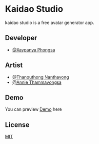
# Kaidao Studio

kaidao studio is a free avatar generator app.


## Developer

- [@Xaypanya Phongsa](https://www.facebook.com/Xaypanya.Phongsaaaa/)

## Artist

- [@Thanouthong Nanthavong](https://www.facebook.com/profile.php?id=100068467746235)
- [@Annie Thammavongsa](https://www.facebook.com/profile.php?id=100007088958184)

## Demo

You can preview [Demo](xaypanya.github.io/kaidao-studio) here




## License

[MIT](https://choosealicense.com/licenses/mit/)

